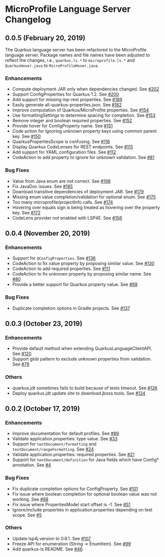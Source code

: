 # MicroProfile Language Server Changelog

## 0.0.5 (February 20, 2019)

The Quarkus language server has been refactored to the MicroProfile language server.
Package names and file names have been adjusted to reflect the changes, 
i.e., `quarkus.ls.*` to `microprofile.ls.*` and `QuarkusHover.java` to `MicroProfileHover.java`.

### Enhancements

 * Compute deployment JAR only when dependencies changed. See [#202](https://github.com/redhat-developer/quarkus-ls/pull/202)
 * Support ConfigProperties for Quarkus 1.2. See [#200](https://github.com/redhat-developer/quarkus-ls/issues/200)
 * Add support for missing mp-rest properties. See [#189](https://github.com/redhat-developer/quarkus-ls/issues/189)
 * Easily generate all-quarkus-properties.json. See [#182](https://github.com/redhat-developer/quarkus-ls/issues/182)
 * Improve computation of Quarkus/MicroProfile properties. See [#154](https://github.com/redhat-developer/quarkus-ls/issues/154)
 * Use formattingSettings to determine spacing for completion. See [#153](https://github.com/redhat-developer/quarkus-ls/pull/153)
 * Remove integer and boolean required properties. See [#152](https://github.com/redhat-developer/quarkus-ls/issues/152)
 * Provide hover for ConfigProperty name. See [#151](https://github.com/redhat-developer/quarkus-ls/pull/151)
 * Code action for ignoring unknown property keys using common parent key. See [#150](https://github.com/redhat-developer/quarkus-ls/issues/150)
 * QuarkusPropertiesScope is confusing. See [#116](https://github.com/redhat-developer/quarkus-ls/issues/116)
 * Display Quarkus CodeLenses for REST endpoints. See [#115](https://github.com/redhat-developer/quarkus-ls/issues/115)
 * Add support for YAML configuration files. See [#112](https://github.com/redhat-developer/quarkus-ls/issues/112)
 * CodeAction to add property to ignore for unknown validation. See [#81](https://github.com/redhat-developer/quarkus-ls/issues/81)

### Bug Fixes

 * Value from Java enum are not correct. See [#198](https://github.com/redhat-developer/quarkus-ls/issues/198)
 * Fix JavaDoc issues. See [#185](https://github.com/redhat-developer/quarkus-ls/issues/185)
 * Download transitive dependencies of deployment JAR. See [#179](https://github.com/redhat-developer/quarkus-ls/pull/179)
 * Missing enum value completion/validation for optional enum. See [#175](https://github.com/redhat-developer/quarkus-ls/issues/175)
 * Too many microprofile/projectInfo calls. See [#174](https://github.com/redhat-developer/quarkus-ls/issues/174)
 * Hovering over equals sign is being treated as hovering over the property key. See [#172](https://github.com/redhat-developer/quarkus-ls/issues/172)
 * CodeLens provider not enabled with LSP4E. See [#156](https://github.com/redhat-developer/quarkus-ls/issues/156)

## 0.0.4 (November 20, 2019)

### Enhancements

 * Support for `@ConfigProperties`. See [#136](https://github.com/redhat-developer/quarkus-ls/issues/136)
 * CodeAction to fix value property by proposing similar value. See [#130](https://github.com/redhat-developer/quarkus-ls/issues/130)
 * CodeAction to add required properties. See [#111](https://github.com/redhat-developer/quarkus-ls/issues/111)
 * CodeAction to fix unknown property by proposing similar name. See [#80](https://github.com/redhat-developer/quarkus-ls/issues/80)
 * Provide a better support for Quarkus property value. See [#69](https://github.com/redhat-developer/quarkus-ls/issues/69)

### Bug Fixes

 * Duplicate completion options in Gradle projects. See [#137](https://github.com/redhat-developer/quarkus-ls/issues/137)

## 0.0.3 (October 23, 2019)

### Enhancements

 * Provide default method when extending QuarkusLanguageClientAPI. See [#120](https://github.com/redhat-developer/quarkus-ls/issues/120)
 * Support glob pattern to exclude unknown properties from validation. See [#79](https://github.com/redhat-developer/quarkus-ls/issues/79)

### Others

 * quarkus.jdt sometimes fails to build because of tests timeout. See [#126](https://github.com/redhat-developer/quarkus-ls/issues/126)
 * Deploy quarkus.jdt update site to download.jboss.tools. See [#124](https://github.com/redhat-developer/quarkus-ls/issues/124)

## 0.0.2 (October 17, 2019)

### Enhancements

 * Improve documentation for default profiles. See [#89](https://github.com/redhat-developer/quarkus-ls/issues/89)
 * Validate application.properties: type value. See [#33](https://github.com/redhat-developer/quarkus-ls/issues/33)
 * Support for `textDocument/formatting` and `textDocument/rangeFormatting`. See [#24](https://github.com/redhat-developer/quarkus-ls/issues/24)
 * Validate application.properties: required properties. See [#21](https://github.com/redhat-developer/quarkus-ls/issues/21)
 * Support for `textDocument/definition` for Java fields which have Config* annotation. See [#4](https://github.com/redhat-developer/quarkus-ls/issues/4)

### Bug Fixes

 * Fix duplicate completion options for ConfigProperty. See [#101](https://github.com/redhat-developer/quarkus-ls/issues/101)
 * Fix issue where boolean completion for optional boolean value was not working. See [#88](https://github.com/redhat-developer/quarkus-ls/issues/88)
 * Fix issue where PropertiesModel start offset is -1. See [#51](https://github.com/redhat-developer/quarkus-ls/issues/51)
 * Ignore/include properties in application.properties depending on test scope. See [#5](https://github.com/redhat-developer/quarkus-ls/issues/5)

### Others

 * Update lsp4j version to 0.8.1. See [#107](https://github.com/redhat-developer/quarkus-ls/pull/107)
 * Freeze API for enumeration (String -> EnumItem). See [#99](https://github.com/redhat-developer/quarkus-ls/issues/99)
 * Add quarkus-ls README. See [#46](https://github.com/redhat-developer/quarkus-ls/issues/46)
